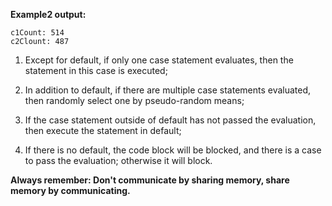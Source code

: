 **Example2 output:**
```
c1Count: 514
c2Clount: 487
```

1. Except for default, if only one case statement evaluates, then the statement in this case is executed;

2. In addition to default, if there are multiple case statements evaluated, then randomly select one by pseudo-random means;

3. If the case statement outside of default has not passed the evaluation, then execute the statement in default;

4. If there is no default, the code block will be blocked, and there is a case to pass the evaluation; otherwise it will block.

**Always remember: Don't communicate by sharing memory, share memory by communicating.**